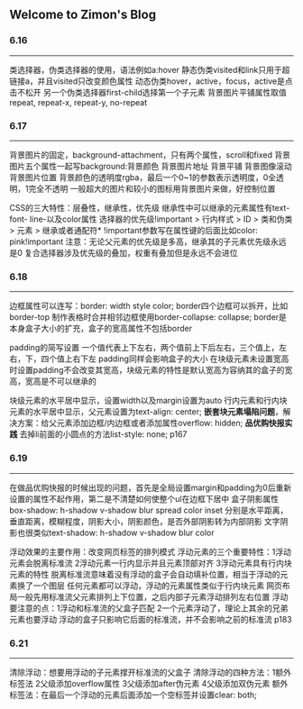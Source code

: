 ## Welcome to Zimon's Blog

### 6.16
***
类选择器，伪类选择器的使用，语法例如a:hover
静态伪类visited和link只用于超链接a，并且visited只改变颜色属性
动态伪类hover，active，focus，active是点击不松开
另一个伪类选择器first-child选择第一个子元素
背景图片平铺属性取值repeat, repeat-x, repeat-y, no-repeat

### 6.17
***
背景图片的固定，background-attachment，只有两个属性，scroll和fixed
背景图片五个属性一起写background:背景颜色 背景图片地址 背景平铺 背景图像滚动 背景图片位置
背景颜色的透明度rgba，最后一个0~1的参数表示透明度，0全透明，1完全不透明
一般超大的图片和较小的图标用背景图片来做，好控制位置

CSS的三大特性：层叠性，继承性，优先级
继承性中可以继承的元素属性有text- font- line-以及color属性
选择器的优先级!important > 行内样式 > ID > 类和伪类 > 元素 > 继承或者通配符*
!important参数写在属性键的后面比如color: pink!important
注意：无论父元素的优先级是多高，继承其的子元素优先级永远是0
复合选择器涉及优先级的叠加，权重有叠加但是永远不会进位

### 6.18
***
边框属性可以连写：border: width style color;
border四个边框可以拆开，比如border-top
制作表格时合并相邻边框使用border-collapse: collapse;
border是本身盒子大小的扩充，盒子的宽高属性不包括border

padding的简写设置
一个值代表上下左右，两个值前上下后左右，三个值上，左右，下，四个值上右下左
padding同样会影响盒子的大小
在块级元素未设置宽高时设置padding不会改变其宽高，块级元素的特性是默认宽高为容纳其的盒子的宽高，宽高是不可以继承的

块级元素的水平居中显示，设置width以及margin设置为auto
行内元素和行内块元素的水平居中显示，父元素设置为text-align: center;
**嵌套块元素塌陷问题**，解决方案：给父元素添加边框/内边框或者添加属性overflow: hidden;
**品优购快报实践**
去掉li前面的小圆点的方法list-style: none;
p167

### 6.19
***
在做品优购快报的时候出现的问题，首先是全局设置margin和padding为0后重新设置的属性不起作用，第二是不清楚如何使整个ul在边框下居中
盒子阴影属性box-shadow: h-shadow v-shadow blur spread color inset 
分别是水平距离，垂直距离，模糊程度，阴影大小，阴影颜色，是否外部阴影转为内部阴影
文字阴影也很类似text-shadow: h-shadow v-shadow blur color

浮动效果的主要作用：改变网页标签的排列模式
浮动元素的三个重要特性：1浮动元素会脱离标准流 2浮动元素一行内显示并且元素顶部对齐 3浮动元素具有行内块元素的特性
脱离标准流意味着没有浮动的盒子会自动填补位置，相当于浮动的元素换了一个图层
任何元素都可以浮动，浮动的元素属性类似于行内块元素
网页布局一般先用标准流父元素排列上下位置，之后内部子元素浮动排列左右位置
浮动要注意的点：1浮动和标准流的父盒子匹配 2一个元素浮动了，理论上其余的兄弟元素也要浮动
浮动的盒子只影响它后面的标准流，并不会影响之前的标准流
p183

### 6.21
***
清除浮动：想要用浮动的子元素撑开标准流的父盒子
清除浮动的四种方法：1额外标签法 2父级添加overflow属性 3父级添加after伪元素 4父级添加双伪元素
额外标签法：在最后一个浮动的元素后面添加一个空标签并设置clear: both;